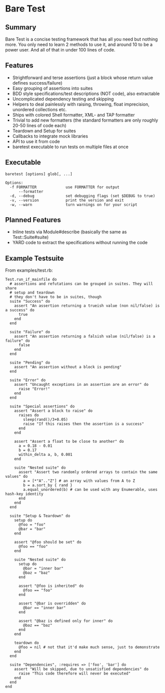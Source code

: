 Bare Test
=========



Summary
-------

Bare Test is a concise testing framework that has all you need but nothing more.
You only need to learn 2 methods to use it, and around 10 to be a power user.
And all of that in under 100 lines of code.




Features
--------

* Strightforward and terse assertions (just a block whose return value defines success/failure)
* Easy grouping of assertions into suites
* BDD style specifications/test descriptions (NOT code), also extractable
* Uncomplicated dependency testing and skipping
* Helpers to deal painlessly with raising, throwing, float imprecision, unordered collections etc.
* Ships with colored Shell formatter, XML- and TAP formatter
* Trivial to add new formatters (the standard formatters are only roughly 20-50 lines of code each)
* Teardown and Setup for suites
* Callbacks to integrate mock libraries
* API to use it from code
* baretest executable to run tests on multiple files at once



Executable
----------

    baretest [options] glob[, ...]

    Options:
      -f FORMATTER             use FORMATTER for output
          --formatter
      -d, --debug              set debugging flags (set $DEBUG to true)
      -v, --version            print the version and exit
      -w, --warn               turn warnings on for your script


Planned Features
----------------

* Inline tests via Module#describe (basically the same as Test::Suite#suite)
* YARD code to extract the specifications without running the code




Example Testsuite
-----------------

From examples/test.rb:

    Test.run_if_mainfile do
      # assertions and refutations can be grouped in suites. They will share
      # setup and teardown
      # they don't have to be in suites, though
      suite "Success" do
        assert "An assertion returning a trueish value (non nil/false) is a success" do
          true
        end
      end

      suite "Failure" do
        assert "An assertion returning a falsish value (nil/false) is a failure" do
          false
        end
      end

      suite "Pending" do
        assert "An assertion without a block is pending"
      end

      suite "Error" do
        assert "Uncaught exceptions in an assertion are an error" do
          raise "Error!"
        end
      end

      suite "Special assertions" do
        assert "Assert a block to raise" do
          raises do
            sleep(rand()/3+0.05)
            raise "If this raises then the assertion is a success"
          end
        end

        assert "Assert a float to be close to another" do
          a = 0.18 - 0.01
          b = 0.17
          within_delta a, b, 0.001
        end

        suite "Nested suite" do
          assert "Assert two randomly ordered arrays to contain the same values" do
            a = [*"A".."Z"] # an array with values from A to Z
            b = a.sort_by { rand }
            a.equal_unordered(b) # can be used with any Enumerable, uses hash-key identity
          end
        end
      end

      suite "Setup & Teardown" do
        setup do
          @foo = "foo"
          @bar = "bar"
        end

        assert "@foo should be set" do
          @foo == "foo"
        end

        suite "Nested suite" do
          setup do
            @bar = "inner bar"
            @baz = "baz"
          end

          assert "@foo is inherited" do
            @foo == "foo"
          end

          assert "@bar is overridden" do
            @bar == "inner bar"
          end

          assert "@baz is defined only for inner" do
            @baz == "baz"
          end
        end

        teardown do
          @foo = nil # not that it'd make much sense, just to demonstrate
        end
      end

      suite "Dependencies", :requires => ['foo', 'bar'] do
        assert "Will be skipped, due to unsatisfied dependencies" do
          raise "This code therefore will never be executed"
        end
      end
    end
